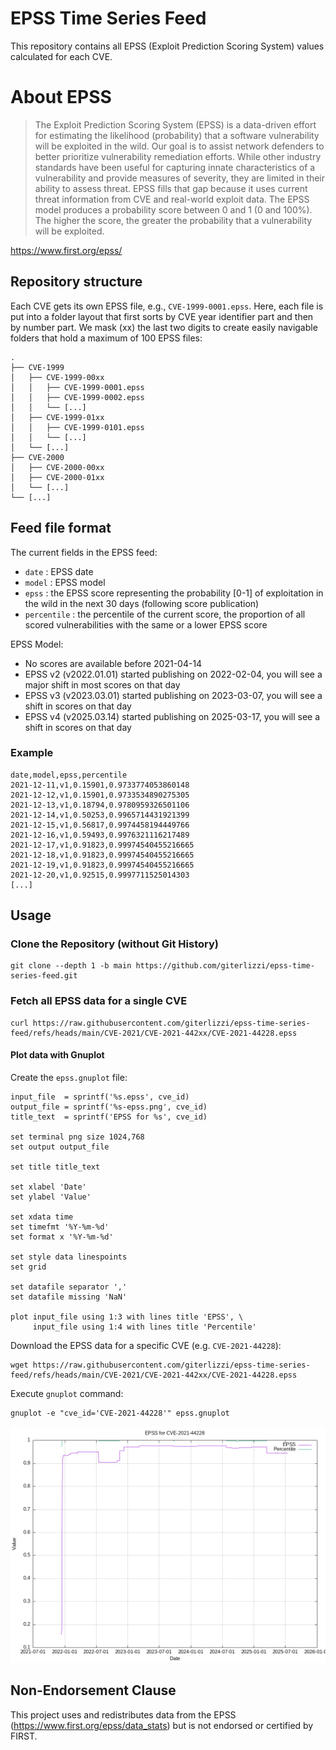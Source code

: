 # EPSS Time Series Feed

This repository contains all EPSS (Exploit Prediction Scoring System) values calculated for each CVE.

# About EPSS

> The Exploit Prediction Scoring System (EPSS) is a data-driven effort for estimating the likelihood (probability) that a software vulnerability will be exploited in the wild. Our goal is to assist network defenders to better prioritize vulnerability remediation efforts. While other industry standards have been useful for capturing innate characteristics of a vulnerability and provide measures of severity, they are limited in their ability to assess threat. EPSS fills that gap because it uses current threat information from CVE and real-world exploit data. The EPSS model produces a probability score between 0 and 1 (0 and 100%). The higher the score, the greater the probability that a vulnerability will be exploited.

https://www.first.org/epss/

## Repository structure

Each CVE gets its own EPSS file, e.g., `CVE-1999-0001.epss`. Here, each file is put into a folder layout that first sorts by CVE year identifier part and then by number part. We mask (xx) the last two digits to create easily navigable folders that hold a maximum of 100 EPSS files:

```
.
├── CVE-1999
│   ├── CVE-1999-00xx
│   │   ├── CVE-1999-0001.epss
│   │   ├── CVE-1999-0002.epss
│   │   └── [...]
│   ├── CVE-1999-01xx
│   │   ├── CVE-1999-0101.epss
│   │   └── [...]
│   └── [...]
├── CVE-2000
│   ├── CVE-2000-00xx
│   ├── CVE-2000-01xx
│   └── [...]
└── [...]
```

## Feed file format

The current fields in the EPSS feed:

* `date` : EPSS date
* `model` : EPSS model
* `epss` : the EPSS score representing the probability [0-1] of exploitation in the wild in the next 30 days (following score publication)
* `percentile` : the percentile of the current score, the proportion of all scored vulnerabilities with the same or a lower EPSS score

EPSS Model:

* No scores are available before 2021-04-14
* EPSS v2 (v2022.01.01) started publishing on 2022-02-04, you will see a major shift in most scores on that day
* EPSS v3 (v2023.03.01) started publishing on 2023-03-07, you will see a shift in scores on that day
* EPSS v4 (v2025.03.14) started publishing on 2025-03-17, you will see a shift in scores on that day

### Example

```.csv
date,model,epss,percentile
2021-12-11,v1,0.15901,0.9733774053860148
2021-12-12,v1,0.15901,0.9733534890275305
2021-12-13,v1,0.18794,0.9780959326501106
2021-12-14,v1,0.50253,0.9965714431921399
2021-12-15,v1,0.56817,0.9974458194449766
2021-12-16,v1,0.59493,0.9976321116217489
2021-12-17,v1,0.91823,0.99974540455216665
2021-12-18,v1,0.91823,0.99974540455216665
2021-12-19,v1,0.91823,0.99974540455216665
2021-12-20,v1,0.92515,0.9997711525014303
[...]
```

## Usage

### Clone the Repository (without Git History)

```
git clone --depth 1 -b main https://github.com/giterlizzi/epss-time-series-feed.git
```

### Fetch all EPSS data for a single CVE

```
curl https://raw.githubusercontent.com/giterlizzi/epss-time-series-feed/refs/heads/main/CVE-2021/CVE-2021-442xx/CVE-2021-44228.epss
```

#### Plot data with Gnuplot

Create the `epss.gnuplot` file:

```.gnuplot
input_file  = sprintf('%s.epss', cve_id)
output_file = sprintf('%s-epss.png', cve_id)
title_text  = sprintf('EPSS for %s', cve_id)

set terminal png size 1024,768
set output output_file

set title title_text

set xlabel 'Date'
set ylabel 'Value'

set xdata time
set timefmt '%Y-%m-%d'
set format x '%Y-%m-%d'

set style data linespoints
set grid

set datafile separator ','
set datafile missing 'NaN'

plot input_file using 1:3 with lines title 'EPSS', \
     input_file using 1:4 with lines title 'Percentile'
```

Download the EPSS data for a specific CVE (e.g. `CVE-2021-44228`):

```
wget https://raw.githubusercontent.com/giterlizzi/epss-time-series-feed/refs/heads/main/CVE-2021/CVE-2021-442xx/CVE-2021-44228.epss
```

Execute `gnuplot` command:

```
gnuplot -e "cve_id='CVE-2021-44228'" epss.gnuplot
```

![CVE-2021-44228](doc/CVE-2021-44228-epss.png)

## Non-Endorsement Clause

This project uses and redistributes data from the EPSS (https://www.first.org/epss/data_stats) but is not endorsed or certified by FIRST.
